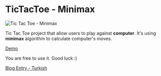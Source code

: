 TicTacToe - Minimax
=================
![Tic Tac Toe - Minimax](http://mustafab.net/tictactoe/tictactoe.png)

Tic Tac Toe project that allow users to play against **computer**. It's using **minimax** algorithm to calculate computer's moves.

[Demo](http://mustafab.net/tictactoe/TicTacToe.jar)

You are free to use it. Good luck :)

[Blog Entry - Turkish](http://blog.mustafab.net/yazilim/tictactoe-minimax/)
